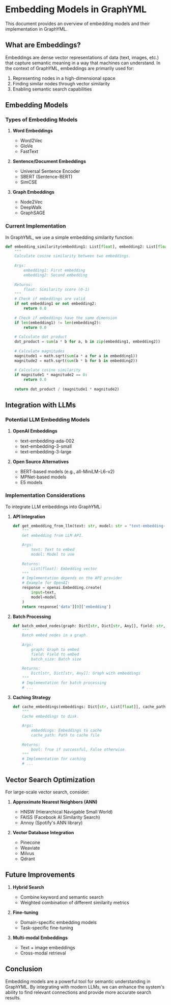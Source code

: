 # Embedding Models in GraphYML

This document provides an overview of embedding models and their implementation in GraphYML.

## What are Embeddings?

Embeddings are dense vector representations of data (text, images, etc.) that capture semantic meaning in a way that machines can understand. In the context of GraphYML, embeddings are primarily used for:

1. Representing nodes in a high-dimensional space
2. Finding similar nodes through vector similarity
3. Enabling semantic search capabilities

## Embedding Models

### Types of Embedding Models

1. **Word Embeddings**
   - Word2Vec
   - GloVe
   - FastText

2. **Sentence/Document Embeddings**
   - Universal Sentence Encoder
   - SBERT (Sentence-BERT)
   - SimCSE

3. **Graph Embeddings**
   - Node2Vec
   - DeepWalk
   - GraphSAGE

### Current Implementation

In GraphYML, we use a simple embedding similarity function:

```python
def embedding_similarity(embedding1: List[float], embedding2: List[float]) -> float:
    """
    Calculate cosine similarity between two embeddings.
    
    Args:
        embedding1: First embedding
        embedding2: Second embedding
        
    Returns:
        float: Similarity score (0-1)
    """
    # Check if embeddings are valid
    if not embedding1 or not embedding2:
        return 0.0
    
    # Check if embeddings have the same dimension
    if len(embedding1) != len(embedding2):
        return 0.0
    
    # Calculate dot product
    dot_product = sum(a * b for a, b in zip(embedding1, embedding2))
    
    # Calculate magnitudes
    magnitude1 = math.sqrt(sum(a * a for a in embedding1))
    magnitude2 = math.sqrt(sum(b * b for b in embedding2))
    
    # Calculate cosine similarity
    if magnitude1 * magnitude2 == 0:
        return 0.0
    
    return dot_product / (magnitude1 * magnitude2)
```

## Integration with LLMs

### Potential LLM Embedding Models

1. **OpenAI Embeddings**
   - text-embedding-ada-002
   - text-embedding-3-small
   - text-embedding-3-large

2. **Open Source Alternatives**
   - BERT-based models (e.g., all-MiniLM-L6-v2)
   - MPNet-based models
   - E5 models

### Implementation Considerations

To integrate LLM embeddings into GraphYML:

1. **API Integration**
   ```python
   def get_embedding_from_llm(text: str, model: str = "text-embedding-3-small") -> List[float]:
       """
       Get embedding from LLM API.
       
       Args:
           text: Text to embed
           model: Model to use
           
       Returns:
           List[float]: Embedding vector
       """
       # Implementation depends on the API provider
       # Example for OpenAI:
       response = openai.Embedding.create(
           input=text,
           model=model
       )
       return response['data'][0]['embedding']
   ```

2. **Batch Processing**
   ```python
   def batch_embed_nodes(graph: Dict[str, Dict[str, Any]], field: str, batch_size: int = 100) -> Dict[str, Dict[str, Any]]:
       """
       Batch embed nodes in a graph.
       
       Args:
           graph: Graph to embed
           field: Field to embed
           batch_size: Batch size
           
       Returns:
           Dict[str, Dict[str, Any]]: Graph with embeddings
       """
       # Implementation for batch processing
       # ...
   ```

3. **Caching Strategy**
   ```python
   def cache_embeddings(embeddings: Dict[str, List[float]], cache_path: str) -> bool:
       """
       Cache embeddings to disk.
       
       Args:
           embeddings: Embeddings to cache
           cache_path: Path to cache file
           
       Returns:
           bool: True if successful, False otherwise
       """
       # Implementation for caching
       # ...
   ```

## Vector Search Optimization

For large-scale vector search, consider:

1. **Approximate Nearest Neighbors (ANN)**
   - HNSW (Hierarchical Navigable Small World)
   - FAISS (Facebook AI Similarity Search)
   - Annoy (Spotify's ANN library)

2. **Vector Database Integration**
   - Pinecone
   - Weaviate
   - Milvus
   - Qdrant

## Future Improvements

1. **Hybrid Search**
   - Combine keyword and semantic search
   - Weighted combination of different similarity metrics

2. **Fine-tuning**
   - Domain-specific embedding models
   - Task-specific fine-tuning

3. **Multi-modal Embeddings**
   - Text + image embeddings
   - Cross-modal retrieval

## Conclusion

Embedding models are a powerful tool for semantic understanding in GraphYML. By integrating with modern LLMs, we can enhance the system's ability to find relevant connections and provide more accurate search results.

